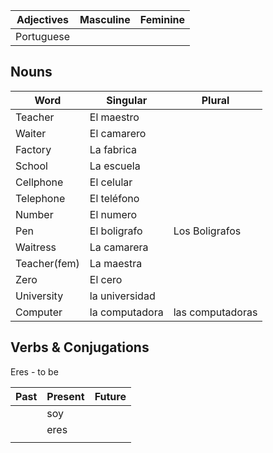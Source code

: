 | Adjectives | Masculine  | Feminine |
| ---------- | ---------- | -------- |
| Portuguese |  |          |


## Nouns
| Word         | Singular       | Plural         |
| ------------ | -------------- | -------------- |
| Teacher      | El maestro     |                |
| Waiter       | El camarero    |                |
| Factory      | La fabrica     |                |
| School       | La escuela     |                |
| Cellphone    | El celular     |                |
| Telephone    | El teléfono    |                |
| Number       | El numero      |                |
| Pen          | El boligrafo   | Los Boligrafos |
| Waitress     | La camarera    |                |
| Teacher(fem) | La maestra     |                |
| Zero         | El cero        |                |
| University   | la universidad |                |
| Computer     | la computadora | las computadoras               |
	



## Verbs & Conjugations
Eres - to be

| Past | Present | Future |
| ---- | ------- | ------ |
|      | soy     |        |
|      | eres    |        |
|      |         |        |
